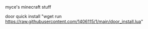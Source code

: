 myce's minecraft stuff


door quick install "wget run https://raw.githubusercontent.com/1406115/1/main/door_install.lua"
